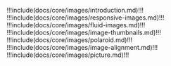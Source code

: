!!!include(docs/core/images/introduction.md)!!!
!!!include(docs/core/images/responsive-images.md)!!!
!!!include(docs/core/images/fluid-images.md)!!!
!!!include(docs/core/images/image-thumbnails.md)!!!
!!!include(docs/core/images/polaroid.md)!!!
!!!include(docs/core/images/image-alignment.md)!!!
!!!include(docs/core/images/picture.md)!!!













